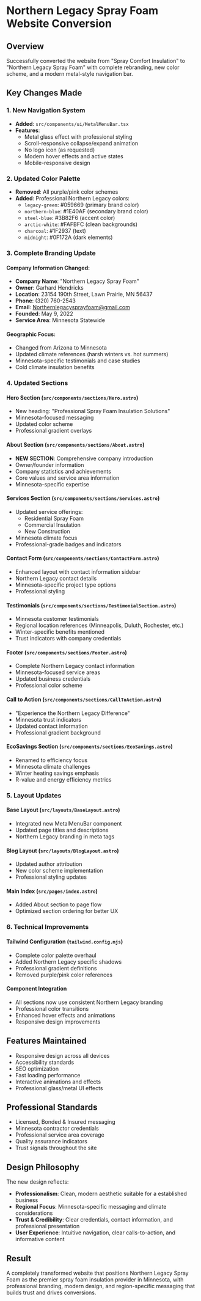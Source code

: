 # Northern Legacy Spray Foam Website Conversion

## Overview
Successfully converted the website from "Spray Comfort Insulation" to "Northern Legacy Spray Foam" with complete rebranding, new color scheme, and a modern metal-style navigation bar.

## Key Changes Made

### 1. New Navigation System
- **Added**: `src/components/ui/MetalMenuBar.tsx`
- **Features**: 
  - Metal glass effect with professional styling
  - Scroll-responsive collapse/expand animation
  - No logo icon (as requested)
  - Modern hover effects and active states
  - Mobile-responsive design

### 2. Updated Color Palette
- **Removed**: All purple/pink color schemes
- **Added**: Professional Northern Legacy colors:
  - `legacy-green`: #059669 (primary brand color)
  - `northern-blue`: #1E40AF (secondary brand color)
  - `steel-blue`: #3B82F6 (accent color)
  - `arctic-white`: #FAFBFC (clean backgrounds)
  - `charcoal`: #1F2937 (text)
  - `midnight`: #0F172A (dark elements)

### 3. Complete Branding Update

#### Company Information Changed:
- **Company Name**: "Northern Legacy Spray Foam"
- **Owner**: Garhard Hendricks
- **Location**: 23154 190th Street, Lawn Prairie, MN 56437
- **Phone**: (320) 760-2543
- **Email**: Northernlegacysprayfoam@gmail.com
- **Founded**: May 9, 2022
- **Service Area**: Minnesota Statewide

#### Geographic Focus:
- Changed from Arizona to Minnesota
- Updated climate references (harsh winters vs. hot summers)
- Minnesota-specific testimonials and case studies
- Cold climate insulation benefits

### 4. Updated Sections

#### Hero Section (`src/components/sections/Hero.astro`)
- New heading: "Professional Spray Foam Insulation Solutions"
- Minnesota-focused messaging
- Updated color scheme
- Professional gradient overlays

#### About Section (`src/components/sections/About.astro`)
- **NEW SECTION**: Comprehensive company introduction
- Owner/founder information
- Company statistics and achievements
- Core values and service area information
- Minnesota-specific expertise

#### Services Section (`src/components/sections/Services.astro`)
- Updated service offerings:
  - Residential Spray Foam
  - Commercial Insulation  
  - New Construction
- Minnesota climate focus
- Professional-grade badges and indicators

#### Contact Form (`src/components/sections/ContactForm.astro`)
- Enhanced layout with contact information sidebar
- Northern Legacy contact details
- Minnesota-specific project type options
- Professional styling

#### Testimonials (`src/components/sections/TestimonialSection.astro`)
- Minnesota customer testimonials
- Regional location references (Minneapolis, Duluth, Rochester, etc.)
- Winter-specific benefits mentioned
- Trust indicators with company credentials

#### Footer (`src/components/sections/Footer.astro`)
- Complete Northern Legacy contact information
- Minnesota-focused service areas
- Updated business credentials
- Professional color scheme

#### Call to Action (`src/components/sections/CallToAction.astro`)
- "Experience the Northern Legacy Difference"
- Minnesota trust indicators
- Updated contact information
- Professional gradient background

#### EcoSavings Section (`src/components/sections/EcoSavings.astro`)
- Renamed to efficiency focus
- Minnesota climate challenges
- Winter heating savings emphasis
- R-value and energy efficiency metrics

### 5. Layout Updates

#### Base Layout (`src/layouts/BaseLayout.astro`)
- Integrated new MetalMenuBar component
- Updated page titles and descriptions
- Northern Legacy branding in meta tags

#### Blog Layout (`src/layouts/BlogLayout.astro`)
- Updated author attribution
- New color scheme implementation
- Professional styling updates

#### Main Index (`src/pages/index.astro`)
- Added About section to page flow
- Optimized section ordering for better UX

### 6. Technical Improvements

#### Tailwind Configuration (`tailwind.config.mjs`)
- Complete color palette overhaul
- Added Northern Legacy specific shadows
- Professional gradient definitions
- Removed purple/pink color references

#### Component Integration
- All sections now use consistent Northern Legacy branding
- Professional color transitions
- Enhanced hover effects and animations
- Responsive design improvements

## Features Maintained
- Responsive design across all devices
- Accessibility standards
- SEO optimization
- Fast loading performance
- Interactive animations and effects
- Professional glass/metal UI effects

## Professional Standards
- Licensed, Bonded & Insured messaging
- Minnesota contractor credentials
- Professional service area coverage
- Quality assurance indicators
- Trust signals throughout the site

## Design Philosophy
The new design reflects:
- **Professionalism**: Clean, modern aesthetic suitable for a established business
- **Regional Focus**: Minnesota-specific messaging and climate considerations
- **Trust & Credibility**: Clear credentials, contact information, and professional presentation
- **User Experience**: Intuitive navigation, clear calls-to-action, and informative content

## Result
A completely transformed website that positions Northern Legacy Spray Foam as the premier spray foam insulation provider in Minnesota, with professional branding, modern design, and region-specific messaging that builds trust and drives conversions.
